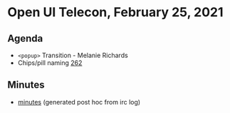 # Open UI Telecon, February 25, 2021

## Agenda
* `<popup>` Transition - Melanie Richards
* Chips/pill naming [262](https://github.com/openui/open-ui/pull/262)

## Minutes
* [minutes](https://www.w3.org/2021/02/25-openui-minutes.html) (generated post hoc from irc log)

